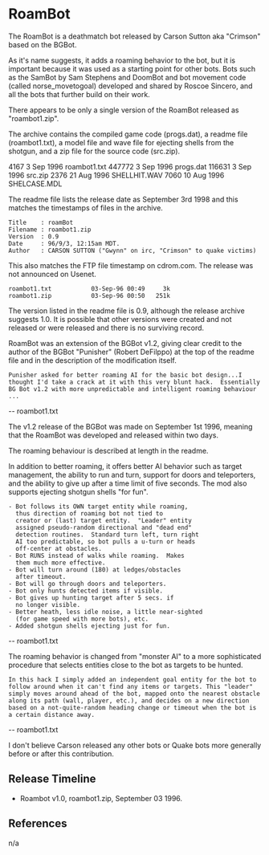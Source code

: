 # RoamBot

The RoamBot is a deathmatch bot released by Carson Sutton aka "Crimson" based on the BGBot.

As it's name suggests, it adds a roaming behavior to the bot, but it is important because it was used as a starting point for other bots. Bots such as the SamBot by Sam Stephens and DoomBot and bot movement code (called norse_movetogoal) developed and shared by Roscoe Sincero, and all the bots that further build on their work.

There appears to be only a single version of the RoamBot released as "roambot1.zip".

The archive contains the compiled game code (progs.dat), a readme file (roambot1.txt), a model file and wave file for ejecting shells from the shotgun, and a zip file for the source code (src.zip).

   4167  3 Sep  1996 roambot1.txt
 447772  3 Sep  1996 progs.dat
 116631  3 Sep  1996 src.zip
   2376 21 Aug  1996 SHELLHIT.WAV
   7060 10 Aug  1996 SHELCASE.MDL

The readme file lists the release date as September 3rd 1998 and this matches the timestamps of files in the archive.

	Title    : roamBot
	Filename : roambot1.zip
	Version  : 0.9
	Date     : 96/9/3, 12:15am MDT.
	Author   : CARSON SUTTON ("Gwynn" on irc, "Crimson" to quake victims)

This also matches the FTP file timestamp on cdrom.com. The release was not announced on Usenet.

	roambot1.txt           03-Sep-96 00:49     3k
	roambot1.zip           03-Sep-96 00:50   251k

The version listed in the readme file is 0.9, although the release archive suggests 1.0. It is possible that other versions were created and not released or were released and there is no surviving record.

RoamBot was an extension of the BGBot v1.2, giving clear credit to the author of the BGBot "Punisher" (Robert DeFilppo) at the top of the readme file and in the description of the modification itself.

	Punisher asked for better roaming AI for the basic bot design...I thought I'd take a crack at it with this very blunt hack.  Essentially BG Bot v1.2 with more unpredictable and intelligent roaming behaviour ...

-- roambot1.txt

The v1.2 release of the BGBot was made on September 1st 1996, meaning that the RoamBot was developed and released within two days.

The roaming behaviour is described at length in the readme.

In addition to better roaming, it offers better AI behavior such as target management, the ability to run and turn, support for doors and teleporters, and the ability to give up after a time limit of five seconds. The mod also supports ejecting shotgun shells "for fun".

	- Bot follows its OWN target entity while roaming,
	  thus direction of roaming bot not tied to
	  creator or (last) target entity.  "Leader" entity
	  assigned pseudo-random directional and "dead end"
	  detection routines.  Standard turn left, turn right
	  AI too predictable, so bot pulls a u-turn or heads
	  off-center at obstacles.
	- Bot RUNS instead of walks while roaming.  Makes
	  them much more effective.
	- Bot will turn around (180) at ledges/obstacles
	  after timeout.
	- Bot will go through doors and teleporters.
	- Bot only hunts detected items if visible.
	- Bot gives up hunting target after 5 secs. if
	  no longer visible.
	- Better heath, less idle noise, a little near-sighted
	  (for game speed with more bots), etc.
	- Added shotgun shells ejecting just for fun.

-- roambot1.txt



The roaming behavior is changed from "monster AI" to a more sophisticated procedure that selects entities close to the bot as targets to be hunted.

	In this hack I simply added an independent goal entity for the bot to follow around when it can't find any items or targets. This "leader" simply moves around ahead of the bot, mapped onto the nearest obstacle along its path (wall, player, etc.), and decides on a new direction based on a not-quite-random heading change or timeout when the bot is a certain distance away.

-- roambot1.txt

I don't believe Carson released any other bots or Quake bots more generally before or after this contribution.



## Release Timeline

* Roambot v1.0, roambot1.zip, September 03 1996.



## References

n/a
